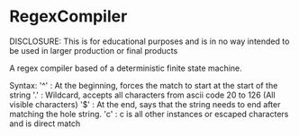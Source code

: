 # RegexCompiler
DISCLOSURE: This is for educational purposes and is in no way intended to be used in larger production or final products

A regex compiler based of a deterministic finite state machine.

Syntax:
    '^' : At the beginning, forces the match to start at the start of the string
    '.' : Wildcard, accepts all characters from ascii code 20 to 126 (All visible characters)
    '$' : At the end, says that the string needs to end after matching the hole string.
    'c' : c is all other instances or escaped characters and is direct match
